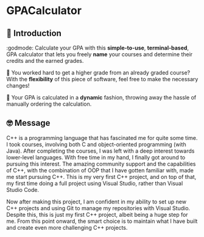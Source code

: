 # GPACalculator

## 📰 Introduction

:godmode: Calculate your GPA with this **simple-to-use**, **terminal-based**, GPA calculator that lets you freely **name** your courses and determine their credits and the earned grades.

💪 You worked hard to get a higher grade from an already graded course? With the **flexibility** of this piece of software, feel free to make the necessary changes!

🥇 Your GPA is calculated in a **dynamic** fashion, throwing away the hassle of manually ordering the calculation.

## 🤓 Message

C++ is a programming language that has fascinated me for quite some time. I took courses, involving both C and object-oriented programming (with Java). After completing the courses, I was left
with a deep interest towards lower-level languages. With free time in my hand, I finally got around to pursuing this interest. The amazing community support and the capabilities of C++, with the 
combination of OOP that I have gotten familiar with, made me start pursuing C++. This is my very first C++ project, and on top of that, my first time doing a full project using Visual Studio,
rather than Visual Studio Code. 

Now after making this project, I am confident in my ability to set up new C++ projects and using Git to manage my repositories with Visual Studio. Despite this, this is just my first C++ project,
albeit being a huge step for me. From this point onward, the smart choice is to maintain what I have built and create even more challenging C++ projects.
